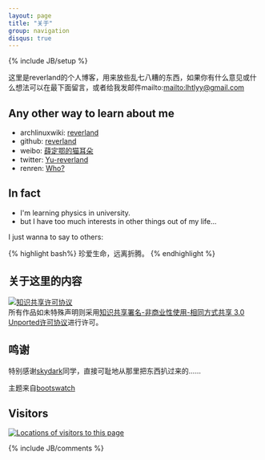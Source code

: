 ```yaml
---
layout: page
title: "关于"
group: navigation
disqus: true
---
```

{% include JB/setup %}

这里是reverland的个人博客，用来放些乱七八糟的东西，如果你有什么意见或什么想法可以在最下面留言，或者给我发邮件mailto:<mailto:lhtlyy@gmail.com> 

## Any other way to learn about me

- archlinuxwiki: [reverland][1]
- github: [reverland][2]
- weibo: [薛定鄂的猫耳朵][3]
- twitter: [Yu-reverland][4]
- renren: [Who?][5]

## In fact

- I'm learning physics in university.
- but I have too much interests in other things out of my life...

I just wanna to say to others:

{% highlight bash%}
珍爱生命，远离折腾。
{% endhighlight %}

## 关于这里的内容

<a rel="license" href="http://creativecommons.org/licenses/by-nc-sa/3.0/"><img alt="知识共享许可协议" style="border-width:0" src="http://i.creativecommons.org/l/by-nc-sa/3.0/88x31.png" /></a><br />所有作品如未特殊声明则采用<a rel="license" href="http://creativecommons.org/licenses/by-nc-sa/3.0/">知识共享署名-非商业性使用-相同方式共享 3.0 Unported许可协议</a>进行许可。

## 鸣谢

特别感谢[skydark](http://blog.skydark.info/)同学，直接可耻地从那里把东西扒过来的……

主题来自[bootswatch](http://bootswatch.com/)

## Visitors

<div id="clustrmaps-widget"></div><script type="text/javascript">var _clustrmaps = {'url' : 'http://reverland.org', 'user' : 1079875, 'server' : '4', 'id' : 'clustrmaps-widget', 'version' : 1, 'date' : '2013-02-20', 'lang' : 'en', 'corners' : 'square' };(function (){ var s = document.createElement('script'); s.type = 'text/javascript'; s.async = true; s.src = 'http://www4.clustrmaps.com/counter/map.js'; var x = document.getElementsByTagName('script')[0]; x.parentNode.insertBefore(s, x);})();</script><noscript><a href="http://www4.clustrmaps.com/user/16b107a43"><img src="http://www4.clustrmaps.com/stats/maps-no_clusters/reverland.org-thumb.jpg" alt="Locations of visitors to this page" /></a></noscript>

[1]: https://wiki.archlinux.org/index.php/Special:Contributions/Reverland
[2]: https://github.com/reverland
[3]: http://www.weibo.com/u/1949708673
[4]: http://twitter.com/lhtlyy
[5]: http://www.renren.com/306127150

{% include JB/comments %}
